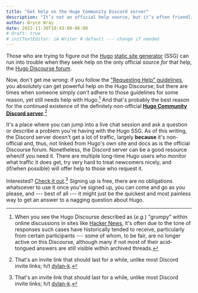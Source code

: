 ```yaml
---
title: "Get help on the Hugo Community Discord server"
description: "It’s not an official help source, but it’s often friendlier than the one that is."
author: Bryce Wray
date: 2022-11-30T10:43:00-06:00
# draft: true
# initTextEditor: iA Writer # default --- change if needed
---
```


Those who are trying to figure out the [Hugo](https://gohugo.io) [static site generator](https://jamstack.org/generators) (SSG) can run into trouble when they seek help on the only official source *for* that help, the [Hugo Discourse forum](https://discourse.gohugo.io).

Now, don't get me wrong: if you follow the ["Requesting Help" guidelines](https://discourse.gohugo.io/t/requesting-help/9132), you absolutely can get powerful help on the Hugo Discourse; but there are times when someone simply *can't* adhere to those guidelines for some reason, yet still needs help with Hugo.[^grumpy] And that's probably the best reason for the continued existence of the definitely *non*-official **[Hugo Community Discord server](https://discord.com/invite/JUvtfrHBzG)**.[^invLink]
<!--more-->

[^grumpy]: When you see the Hugo Discourse described as (*e.g.*) "grumpy" within online discussions in sites like [Hacker News](https://news.ycombinator.com), it's often due to the tone of responses such cases have historically tended to receive, particularly from certain participants --- some of whom, to be fair, are no longer active on this Discourse, although many if not most of their acid-tongued answers are still visible within archived threads.

[^invLink]: That's an invite link that should last for a while, unlike most Discord invite links; h/t [dylan-k](https://discourse.gohugo.io/t/kindly-join-my-discord-server-for-hugo/34074/8).

It's a place where you can jump into a live chat session and ask a question or describe a problem you're having with the Hugo SSG. As of this writing, the Discord server doesn't get a lot of traffic, largely **because** it's non-official and, thus, not linked from Hugo's own site and docs as is the official Discourse forum. Nonetheless, the Discord server can be a good resource when/if you need it. There are multiple long-time Hugo users who monitor what traffic it does get, try very hard to treat newcomers nicely, and (if/when possible) will offer help to those who request it.

Interested? [Check it out](https://discord.com/invite/JUvtfrHBzG).[^invLink] Signing up is free, there are no obligations whatsoever to use it once you've signed up, you can come and go as you please, and --- best of all --- it might just be the quickest and most painless way to get an answer to a nagging question about Hugo.
